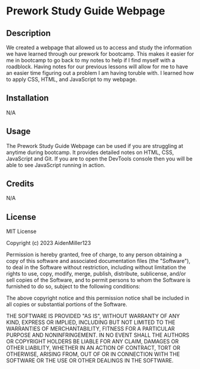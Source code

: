 # Prework Study Guide Webpage

## Description
We created a webpage that allowed us to access and study the information we have learned through our prework for bootcamp. This makes it easier for me in bootcamp to go back to my notes to help if I find myself with a roadblock. Having notes for our previous lessons will allow for me to have an easier time figuring out a problem I am having toruble with. I learned how to apply CSS, HTML, and JavaScript to my webpage.

## Installation

N/A

## Usage

The Prework Study Guide Webpage can be used if you are struggling at anytime during bootcamp. It provides detailed notes on HTML, CSS, JavaScript and Git. If you are to open the DevTools console then you will be able to see JavaScript running in action. 


## Credits

N/A

## License

MIT License

Copyright (c) 2023 AidenMiller123

Permission is hereby granted, free of charge, to any person obtaining a copy
of this software and associated documentation files (the "Software"), to deal
in the Software without restriction, including without limitation the rights
to use, copy, modify, merge, publish, distribute, sublicense, and/or sell
copies of the Software, and to permit persons to whom the Software is
furnished to do so, subject to the following conditions:

The above copyright notice and this permission notice shall be included in all
copies or substantial portions of the Software.

THE SOFTWARE IS PROVIDED "AS IS", WITHOUT WARRANTY OF ANY KIND, EXPRESS OR
IMPLIED, INCLUDING BUT NOT LIMITED TO THE WARRANTIES OF MERCHANTABILITY,
FITNESS FOR A PARTICULAR PURPOSE AND NONINFRINGEMENT. IN NO EVENT SHALL THE
AUTHORS OR COPYRIGHT HOLDERS BE LIABLE FOR ANY CLAIM, DAMAGES OR OTHER
LIABILITY, WHETHER IN AN ACTION OF CONTRACT, TORT OR OTHERWISE, ARISING FROM,
OUT OF OR IN CONNECTION WITH THE SOFTWARE OR THE USE OR OTHER DEALINGS IN THE
SOFTWARE.

